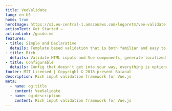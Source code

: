 ```yaml
---
title: VeeValidate
lang: en-US
home: true
heroImage: https://s3.eu-central-1.amazonaws.com/logaretm/vee-validate.svg
actionText: Get Started →
actionLink: /guide.md
features:
- title: Simple and Declarative
  details: Template based validation that is both familiar and easy to setup.
- title: Rich
  details: Validate HTML inputs and Vue components, generate localized errors, Extendable, We have it all.
- title: Configurable
  details: Config that doesn't get into your way, everything is optional.
footer: MIT Licensed | Copyright © 2018-present Baianat
description: Rich input validation framework for Vue.js
meta:
  - name: og:title
    content: VeeValidate
  - name: og:description
    content: Rich input validation framework for Vue.js
---
```

